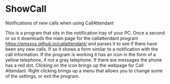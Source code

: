 # ShowCall
Notifications of new calls when using CallAttendant

This is a program that sits in the notification tray of your PC.  Once a second or so it downloads the main page for the callattendant program https://emxsys.github.io/callattendant/  and parses it to see if there have been any new calls.  If so it shows a form similar to a notification with the call information.  If the program is working it has an icon in the form of a yellow telephone, if not a gray telephone.  If there are messages the phone has a red dot.  Clicking on the icon brings up the webpage for Call Attendant. Right clicking brings up a menu that allows you to change some of the settings, or exit the program.
